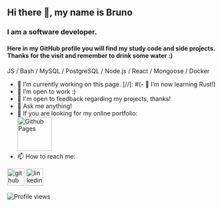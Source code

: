 ## Hi there 👋, my name is Bruno
### I am a software developer.
[comment]: <![I am a WebDev student](bannerurl) // adicionar um banner futuramente>

#### Here in my GitHub profile you will find my study code and side projects. Thanks for the visit and remember to drink some water :)

JS / Bash / MySQL / PostgreSQL / Node.js / React / Mongoose / Docker

- 🔭 I’m currently working on this page. 
[//]: #(- 🌱 I’m now learning Rust!)
- 👯 I’m open to work :)
- 💬 I'm open to feedback regarding my projects, thanks!
- 💬 Ask me anything! 
- 💬 If you are looking for my online portfolio: <br>
[<img src='https://simpleicons.vercel.app/githubpages/FFFF00' alt='Github Pages' height='80'>](https://brunodnc.github.io)
- 📫 How to reach me:   


[<img src='https://simpleicons.vercel.app/github/FFFF00' alt='github' height='40'>](https://github.com/brunodnc)  [<img src='https://simpleicons.vercel.app/linkedin/FFFF00' alt='linkedin' height='40'>](https://www.linkedin.com/in/brunodnc/)

![Profile views](https://gpvc.arturio.dev/brunodnc)  
